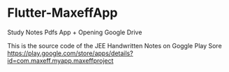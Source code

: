 # Flutter-MaxeffApp
Study Notes Pdfs App + Opening Google Drive

This is the source code of the JEE Handwritten Notes on Goggle Play Sore 
https://play.google.com/store/apps/details?id=com.maxeff.myapp.maxeffproject


